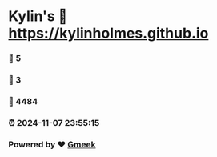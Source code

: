 # Kylin's :link: https://kylinholmes.github.io 
### :page_facing_up: [5](https://kylinholmes.github.io/tag.html) 
### :speech_balloon: 3 
### :hibiscus: 4484 
### :alarm_clock: 2024-11-07 23:55:15 
### Powered by :heart: [Gmeek](https://github.com/Meekdai/Gmeek)
